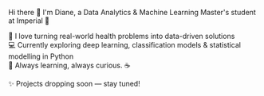 Hi there 👋 I'm Diane,  a Data Analytics & Machine Learning Master's student at Imperial 🎀

🔬 I love turning real-world health problems into data-driven solutions  
💻 Currently exploring deep learning, classification models & statistical modelling in Python  
🌱 Always learning, always curious. ☕️

✨ Projects dropping soon — stay tuned!
